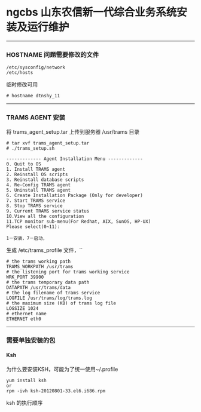 # ngcbs 山东农信新一代综合业务系统安装及运行维护


***
### HOSTNAME 问题需要修改的文件
```
/etc/sysconfig/network
/etc/hosts
```
临时修改可用 
```
# hostname dtnshy_11
```
*** 
### TRAMS AGENT 安装
将  trams_agent_setup.tar 上传到服务器 /usr/trams 目录
```
# tar xvf trams_agent_setup.tar
# ./trams_setup.sh

------------- Agent Installation Menu -------------
0. Quit to OS
1. Install TRAMS agent
2. Reinstall OS scripts
3. Reinstall database scripts
4. Re-Config TRAMS agent
5. Uninstall TRAMS agent
6. Create Installation Package (Only for developer)
7. Start TRAMS service
8. Stop TRAMS service
9. Current TRAMS service status
10.View all the configuration
11.TCP monitor sub-menu(For Redhat, AIX, SunOS, HP-UX)
Please select(0~11):

1－安装，7－启动，

```
生成 /etc/trams_profile 文件，``
```
# the trams working path
TRAMS_WORKPATH /usr/trams
# the listening port for trams working service
WRK_PORT 39900
# the trams temporary data path
DATAPATH /usr/trams/data
# the log filename of trams service 
LOGFILE /usr/trams/log/trams.log
# the maximum size (KB) of trams log file 
LOGSIZE 1024
# ethernet name
ETHERNET eth0
```
***
### 需要单独安装的包
#### Ksh
为什么要安装KSH，可能为了统一使用~/.profile
```
yum install ksh
or
rpm -ivh ksh-20120801-33.el6.i686.rpm
```
ksh 的执行顺序
